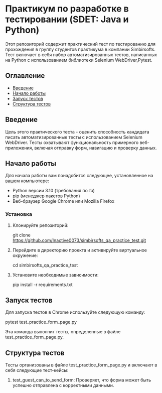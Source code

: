# Практикум по разработке в тестировании (SDET: Java и Python)

Этот репозиторий содержит практический тест по тестированию для прохождения в группу студентов практикума в компании Simbirsofts. Тест включает в себя набор автоматизированных тестов, написанных на Python с использованием библиотеки Selenium WebDriver,Pytest.

## Оглавление

- [Введение](#введение)
- [Начало работы](#начало-работы)
- [Запуск тестов](#запуск-тестов)
- [Структура тестов](#структура-тестов)

## Введение

Цель этого практического теста - оценить способность кандидата писать автоматизированные тесты с использованием Selenium WebDriver. Тесты охватывают функциональность примерного веб-приложения, включая отправку форм, навигацию и проверку данных.

## Начало работы

Для начала работы вам понадобится следующее, установленное на вашем компьютере:

- Python версии 3.10 (требования по тз)
- pip (менеджер пакетов Python)
- Веб-браузер Google Chrome или Mozilla Firefox

### Установка

1. Клонируйте репозиторий:

   git clone https://github.com/Inactive0073/simbirsofts_qa_practice_test.git

2. Перейдите в директорию проекта и активируйте виртуальное окружение:

   cd simbirsofts_qa_practice_test

3. Установите необходимые зависимости:

   pip install -r requirements.txt

## Запуск тестов

Для запуска тестов в Chrome используйте следующую команду:

pytest test_practice_form_page.py

Эта команда выполнит тесты, определенные в файле test_practice_form_page.py. 


## Структура тестов

Тесты организованы в файле test_practice_form_page.py и включают в себя следующие тест-кейсы:

1. test_guest_can_to_send_form: Проверяет, что форма может быть успешно отправлена с корректными данными.

